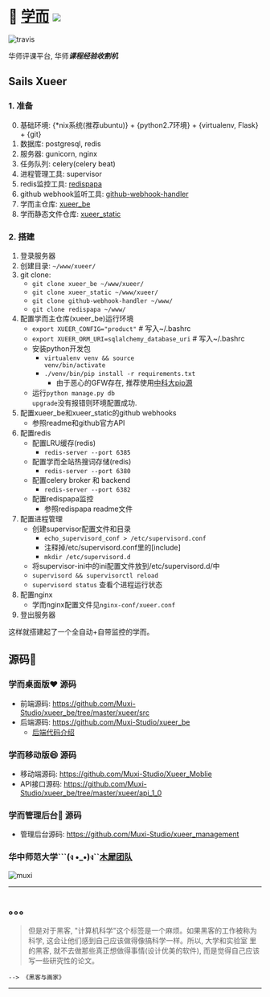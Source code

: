 # 🏫 [学而](https://xueer.muxixyz.com) ![](http://www.animatedimages.org/data/media/271/animated-ship-image-0059.gif)<br/>

![travis](https://api.travis-ci.org/Muxi-Studio/xueer_be.svg)

华师评课平台, 华师***课程经验收割机***<br/>

## Sails Xueer
### 1. 准备

0. 基础环境: {*nix系统(推荐ubuntu)} + {python2.7环境} + {virtualenv, Flask} + {git}
1. 数据库: postgresql, redis
2. 服务器: gunicorn, nginx
3. 任务队列: celery(celery beat)
4. 进程管理工具: supervisor
5. redis监控工具: [redispapa](https://github.com/no13bus/redispapa)
6. github webhook监听工具: [github-webhook-handler](https://github.com/razius/github-webhook-handler)
7. 学而主仓库: [xueer_be](https://github.com/Muxi-Studio/xueer_be)
8. 学而静态文件仓库: [xueer_static](https://github.com/Muxi-Studio/xueer_static)

### 2. 搭建
1. 登录服务器
2. 创建目录: ```~/www/xueer/```
3. git clone:
    + <code>git clone xueer_be ~/www/xueer/</code>
    + <code>git clone xueer_static ~/www/xueer/</code>
    + <code>git clone github-webhook-handler ~/www/</code>
    + <code>git clone redispapa ~/www/</code>
4. 配置学而主仓库(xueer_be)运行环境
    + <code>export XUEER_CONFIG="product"</code> # 写入~/.bashrc
    + <code>export XUEER_ORM_URI=sqlalchemy_database_uri</code>  # 写入~/.bashrc
    + 安装python开发包
        - <code>virtualenv venv && source venv/bin/activate</code>
        - <code>./venv/bin/pip install -r requirements.txt</code>
            + 由于恶心的GFW存在, 推荐使用[中科大pip源](http://topmanopensource.iteye.com/blog/2004853)
    + 运行<code>python manage.py db upgrade</code>没有报错则环境配置成功.
5. 配置xueer_be和xueer_static的github webhooks
    + 参照readme和github官方API
6. 配置redis
    + 配置LRU缓存(redis)
        - <code>redis-server --port 6385</code>
    + 配置学而全站热搜词存储(redis)
        - <code>redis-server --port 6380</code>
    + 配置celery broker 和 backend
        - <code>redis-server --port 6382</code>
    + 配置redispapa监控
        - 参照redispapa readme文件
7. 配置进程管理
    + 创建supervisor配置文件和目录
        - <code>echo_supervisord_conf > /etc/supervisord.conf</code>
        - 注释掉/etc/supervisord.conf里的[include]
        - <code>mkdir /etc/supervisord.d</code>
    + 将supervisor-ini中的ini配置文件放到/etc/supervisord.d/中
    + <code>supervisord && supervisorctl reload</code>
    + <code>supervisord status</code> 查看个进程运行状态
8. 配置nginx
    + 学而nginx配置文件见<code>nginx-conf/xueer.conf</code>
9. 登出服务器

这样就搭建起了一个全自动+自带监控的学而。

## 源码🐎

### 学而桌面版❤️ 源码
+ 前端源码: https://github.com/Muxi-Studio/xueer_be/tree/master/xueer/src
+ 后端源码: https://github.com/Muxi-Studio/xueer_be
    + [后端代码介绍](https://github.com/Muxi-Studio/xueer_be/blob/master/be-readme.md)

### 学而移动版😄 源码
+ 移动端源码: https://github.com/Muxi-Studio/Xueer_Moblie
+ API接口源码: https://github.com/Muxi-Studio/xueer_be/tree/master/xueer/api_1_0

### 学而管理后台📝 源码
+ 管理后台源码: https://github.com/Muxi-Studio/xueer_management

### 华中师范大学```(ง •_•)ง``[木犀团队](http://muxistudio.com)
![muxi](https://avatars2.githubusercontent.com/u/10476331?v=3&s=200) <br/>
<hr/>

## 。。。

> 但是对于黑客, "计算机科学"这个标签是一个麻烦。如果黑客的工作被称为科学, 这会让他们感到自己应该做得像搞科学一样。所以, 大学和实验室
> 里的黑客, 就不去做那些真正想做得事情(设计优美的软件), 而是觉得自己应该写一些研究性的论文。

    --> 《黑客与画家》
<hr/>
